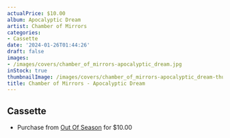 ```yaml
---
actualPrice: $10.00
album: Apocalyptic Dream
artist: Chamber of Mirrors
categories:
- Cassette
date: '2024-01-26T01:44:26'
draft: false
images:
- /images/covers/chamber_of_mirrors-apocalyptic_dream.jpg
inStock: true
thumbnailImage: /images/covers/chamber_of_mirrors-apocalyptic_dream-thumb.jpg
title: Chamber of Mirrors - Apocalyptic Dream
---
```


## Cassette
* Purchase from [Out Of Season](https://www.outofseasonlabel.com/products/chamber-of-mirrors-apocalyptic-dream-cassette-tape) for $10.00
